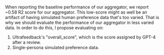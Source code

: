 When reporting the baseline performance of our aggregator, we report ~0.58 R2 score for our aggregator. This low-score might as well be an artifact of having simulated human preference data that's too varied. That is why we should evaluate the performance of our aggregator in less varied data.
In order to do this, I propose evaluating on:

1. Ultrafeedback's "overall_score", which is the score assigned by GPT-4 after a review.
2. Single-persona simulated preference data.